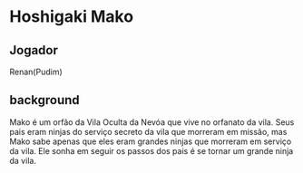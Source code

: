 # Hoshigaki Mako

## Jogador

Renan(Pudim)

## background

Mako é um orfão da Vila Oculta da Nevóa que vive no orfanato da vila. Seus pais eram ninjas do serviço secreto da vila que morreram em missão, mas Mako sabe apenas que eles eram grandes ninjas que morreram em serviço da vila. Ele sonha em seguir os passos dos pais é se tornar um grande ninja da vila.
